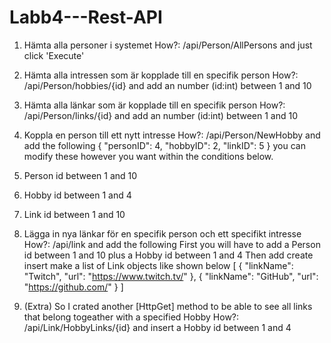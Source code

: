 # Labb4---Rest-API

1. Hämta alla personer i systemet
How?: /api/Person/AllPersons and just click 'Execute'

2. Hämta alla intressen som är kopplade till en specifik person
How?: /api/Person/hobbies/{id} and add an number (id:int) between 1 and 10

3. Hämta alla länkar som är kopplade till en specifik person
How?: /api/Person/links/{id} and add an number (id:int) between 1 and 10

4. Koppla en person till ett nytt intresse
How?: /api/Person/NewHobby and add the following 
{
  "personID": 4,
  "hobbyID": 2,
  "linkID": 5
}
you can modify these however you want within the conditions below. 
1. Person id between 1 and 10
2. Hobby id between 1 and 4
3. Link id between 1 and 10

5. Lägga in nya länkar för en specifik person och ett specifikt intresse
How?: /api/link and add the following 
First you will have to add a Person id between 1 and 10 plus a Hobby id between 1 and 4
Then add create insert make a list of Link objects like shown below
[
  {
    "linkName": "Twitch",
    "url": "https://www.twitch.tv/"
  },
  {
    "linkName": "GitHub",
    "url": "https://github.com/"
  }
]

6. (Extra) So I crated another [HttpGet] method to be able to see all links that belong togeather with a specified Hobby
How?: /api/Link/HobbyLinks/{id} and insert a Hobby id between 1 and 4 
